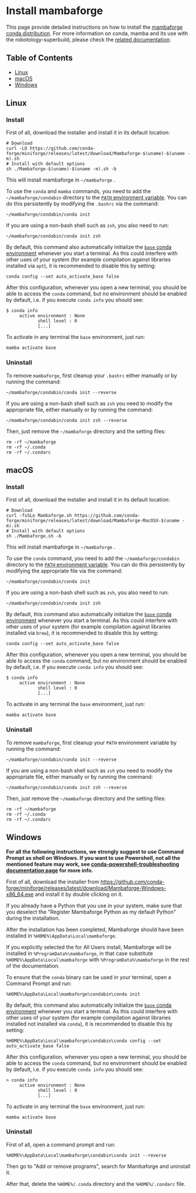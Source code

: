 # Install mambaforge

This page provide detailed instructions on how to install the [mambaforge conda distribution](https://github.com/conda-forge/miniforge). 
For more information on conda, mamba and its use with the robotology-superbuild, please check the [related documentation](conda-forge.md).

## Table of Contents

* [Linux](#linux)
* [macOS](#macos)
* [Windows](#windows)

## Linux

### Install
First of all, download the installer and install it in its default location:
~~~
# Download
curl -LO https://github.com/conda-forge/miniforge/releases/latest/download/Mambaforge-$(uname)-$(uname -m).sh
# Install with default options
sh ./Mambaforge-$(uname)-$(uname -m).sh -b
~~~
This will install mambaforge in `~/mambaforge` .

To use the `conda` and `mamba` commands, you need to add the `~/mambaforge/condabin` directory to the [`PATH` environment variable](https://en.wikipedia.org/wiki/PATH_(variable)). 
You can do this persistently by modifying the `.bashrc` via the command: 
~~~
~/mambaforge/condabin/conda init
~~~

If you are using a non-bash shell such as `zsh`, you also need to run:
~~~
~/mambaforge/condabin/conda init zsh
~~~

By default, this command also automatically initialize the [`base` conda environment](https://conda.io/projects/conda/en/latest/user-guide/tasks/manage-environments.html#activating-an-environment) whenever you start a terminal.
As this could interfere with other uses of your system (for example compilation against libraries installed via `apt`), it is recommended to disable this by setting:
~~~
conda config --set auto_activate_base false
~~~

After this configuration, whenever you open a new terminal, you should be able to access the `conda` command, but no environment should be enabled by default, i.e. if you execute `conda info` you should see:
~~~
$ conda info
     active environment : None
            shell level : 0
            [...]
~~~

To activate in any terminal the `base` environment, just run:
~~~
mamba activate base
~~~

### Uninstall
To remove `mambaforge`, first cleanup your `.bashrc` either manually or by running the command:
~~~
~/mambaforge/condabin/conda init --reverse
~~~

If you are using a non-bash shell such as `zsh` you need to modify the appropriate file, either manually or by running the command:
~~~
~/mambaforge/condabin/conda init zsh --reverse
~~~

Then, just remove the `~/mambaforge` directory and the setting files:
~~~
rm -rf ~/mambaforge
rm -rf ~/.conda
rm -rf ~/.condarc
~~~


## macOS

### Install
First of all, download the installer and install it in its default location:
~~~
# Download
curl -fsSLo Mambaforge.sh https://github.com/conda-forge/miniforge/releases/latest/download/Mambaforge-MacOSX-$(uname -m).sh
# Install with default options
sh ./Mambaforge.sh -b
~~~
This will install mambaforge in `~/mambaforge` .

To use the `conda` command, you need to add the `~/mambaforge/condabin` directory to the [`PATH` environment variable](https://en.wikipedia.org/wiki/PATH_(variable)). 
You can do this persistently by modifying the appropriate file via the command: 
~~~
~/mambaforge/condabin/conda init
~~~

If you are using a non-bash shell such as `zsh`, you also need to run:
~~~
~/mambaforge/condabin/conda init zsh
~~~

By default, this command also automatically initialize the [`base` conda environment](https://conda.io/projects/conda/en/latest/user-guide/tasks/manage-environments.html#activating-an-environment) whenever you start a terminal.
As this could interfere with other uses of your system (for example compilation against libraries installed via `brew`), it is recommended to disable this by setting:
~~~
conda config --set auto_activate_base false
~~~

After this configuration, whenever you open a new terminal, you should be able to access the `conda` command, but no environment should be enabled by default, i.e. if you execute `conda info` you should see:
~~~
$ conda info
     active environment : None
            shell level : 0
            [...]
~~~

To activate in any terminal the `base` environment, just run:
~~~
mamba activate base
~~~

### Uninstall
To remove `mambaforge`, first cleanup your `PATH` environment variable by running the command:
~~~
~/mambaforge/condabin/conda init --reverse
~~~

If you are using a non-bash shell such as `zsh` you need to modify the appropriate file, either manually or by running the command:
~~~
~/mambaforge/condabin/conda init zsh --reverse
~~~


Then, just remove the `~/mambaforge` directory and the setting files:
~~~
rm -rf ~/mambaforge
rm -rf ~/.conda
rm -rf ~/.condarc
~~~

## Windows

**For all the following instructions, we strongly suggest to use Command Prompt as shell on Windows. If you want to use Powershell, not all the mentioned feature may work, see [conda-powershell-troubleshooting documentation page](conda-powershell-troubleshooting.md) for more info.**

First of all, download the installer from https://github.com/conda-forge/miniforge/releases/latest/download/Mambaforge-Windows-x86_64.exe and install it by double clicking on it.

If you already have a Python that you use in your system, make sure that you deselect the "Register Mambaforge Python as my default Python" during the installation.

After the installation has been completed, Mambaforge should have been installed in `%HOME%\AppData\Local\mambaforge`. 

If you explicitly selected the for All Users install, Mambaforge will be installed in `%ProgramData%\mambaforge`, in that case substitute `%HOME%\AppData\Local\mambaforge` with `%ProgramData%\mambaforge` in the rest of the documentation.

To ensure that the `conda` binary can be used in your terminal, open a Command Prompt and run:
~~~
%HOME%\AppData\Local\mambaforge\condabin\conda init
~~~

By default, this command also automatically initialize the [`base` conda environment](https://conda.io/projects/conda/en/latest/user-guide/tasks/manage-environments.html#activating-an-environment) whenever you start a terminal.
As this could interfere with other uses of your system (for example compilation against libraries installed not installed via `conda`), it is recommended to disable this by setting:
~~~
%HOME%\AppData\Local\mambaforge\condabin\conda config --set auto_activate_base false
~~~

After this configuration, whenever you open a new terminal, you should be able to access the `conda` command, but no environment should be enabled by default, i.e. if you execute `conda info` you should see:
~~~
> conda info
     active environment : None
            shell level : 0
            [...]
~~~

To activate in any terminal the `base` environment, just run:
~~~
mamba activate base
~~~

### Uninstall
First of all, open a command prompt and run:
~~~
%HOME%\AppData\Local\mambaforge\condabin\conda init --reverse
~~~

Then go to "Add or remove programs", search for Mambaforge and uninstall it.

After that, delete the `%HOME%/.conda` directory and the `%HOME%/.condarc` file.
